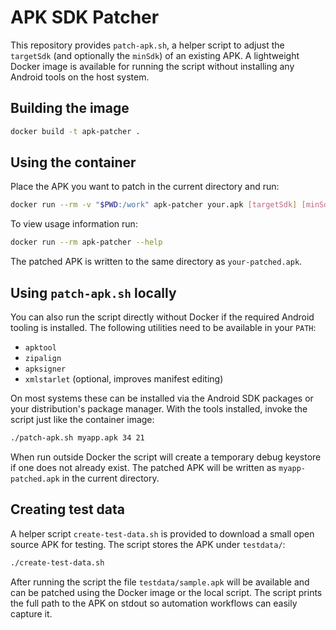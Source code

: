 # APK SDK Patcher

This repository provides `patch-apk.sh`, a helper script to adjust the
`targetSdk` (and optionally the `minSdk`) of an existing APK.  A lightweight
Docker image is available for running the script without installing any
Android tools on the host system.

## Building the image

```bash
docker build -t apk-patcher .
```

## Using the container

Place the APK you want to patch in the current directory and run:

```bash
docker run --rm -v "$PWD:/work" apk-patcher your.apk [targetSdk] [minSdk]
```

To view usage information run:

```bash
docker run --rm apk-patcher --help
```

The patched APK is written to the same directory as `your-patched.apk`.

## Using `patch-apk.sh` locally

You can also run the script directly without Docker if the required
Android tooling is installed.  The following utilities need to be
available in your `PATH`:

* `apktool`
* `zipalign`
* `apksigner`
* `xmlstarlet` (optional, improves manifest editing)

On most systems these can be installed via the Android SDK packages or
your distribution's package manager.  With the tools installed, invoke
the script just like the container image:

```bash
./patch-apk.sh myapp.apk 34 21
```

When run outside Docker the script will create a temporary debug keystore
if one does not already exist. The patched APK will be written as
`myapp-patched.apk` in the current directory.

## Creating test data

A helper script `create-test-data.sh` is provided to download a small open
source APK for testing. The script stores the APK under `testdata/`:

```bash
./create-test-data.sh
```

After running the script the file `testdata/sample.apk` will be
available and can be patched using the Docker image or the local script.
The script prints the full path to the APK on stdout so automation
workflows can easily capture it.
